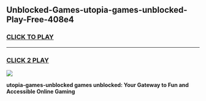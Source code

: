 
## Unblocked-Games-utopia-games-unblocked-Play-Free-408e4
<h3>
<a href="https://premium76.site?title=utopia-games-unblocked&ref=15A">CLICK TO PLAY</a></h3>
<hr>

<h3>
<a href="https://premium76.site?title=utopia-games-unblocked&ref=15A">CLICK 2 PLAY</a>
  
</h3>

<a href="https://premium76.site?title=utopia-games-unblocked&ref=15A"><img src="https://clearcache.store/games.png"></a>


**utopia-games-unblocked games unblocked: Your Gateway to Fun and Accessible Online Gaming**
